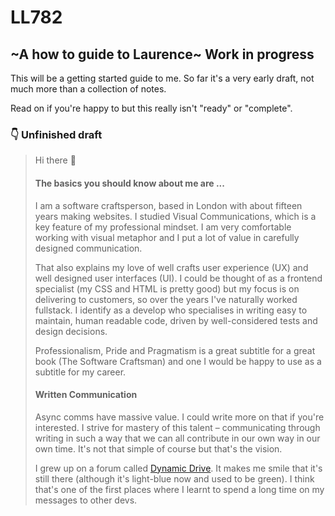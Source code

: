 # LL782

## ~A how to guide to Laurence~ Work in progress

This will be a getting started guide to me. So far it's a very early draft, not much more than a collection of notes.

Read on if you're happy to but this really isn't "ready" or "complete".

### 👇 Unfinished draft

> Hi there 👋 
> 
> #### The basics you should know about me are ...
> I am a software craftsperson, based in London with about fifteen years making websites. I studied Visual Communications, which is a key feature of my professional mindset. I am very comfortable working with visual metaphor and I put a lot of value in carefully designed communication.
>
> That also explains my love of well crafts user experience (UX) and well designed user interfaces (UI). I could be thought of as a frontend specialist (my CSS and HTML is pretty good) but my focus is on delivering to customers, so over the years I've naturally worked fullstack. I identify as a develop who specialises in writing easy to maintain, human readable code, driven by well-considered tests and design decisions.
>
> Professionalism, Pride and Pragmatism is a great subtitle for a great book (The Software Craftsman) and one I would be happy to use as a subtitle for my career.
> 
> #### Written Communication
> Async comms have massive value. I could write more on that if you're interested. I strive for mastery of this talent – communicating through writing in such a way that we can all contribute in our own way in our own time. It's not that simple of course but that's the vision.
> 
> I grew up on a forum called [Dynamic Drive](http://dynamicdrive.com/). It makes me smile that it's still there (although it's light-blue now and used to be green). I think that's one of the first places where I learnt to spend a long time on my messages to other devs.
>

<!--

I've started a "manual of me" (at [my.manualof.me/s/e29...](https://my.manualof.me/s/e291f5b21d24dfd3bb93325223ff781a))

GitHub wrote:

Here are some ideas to get you started:

- 🔭 I’m currently working on ...
- 🌱 I’m currently learning ...
- 👯 I’m looking to collaborate on ...
- 🤔 I’m looking for help with ...
- 💬 Ask me about ...
- 📫 How to reach me: ...
- 😄 Pronouns: ...
- ⚡ Fun fact: ...

-->
